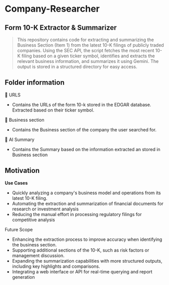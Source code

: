 # Company-Researcher

## Form 10-K Extractor & Summarizer
> This repository contains code for extracting and summarizing the Business Section (Item 1) from the latest 10-K filings of publicly traded companies. Using the SEC API, the script fetches the most recent 10-K filing based on a given ticker symbol, identifies and extracts the relevant business information, and summarizes it using Gemini. The output is stored in a structured directory for easy access.

## Folder information
📂 URLS
- Contains the URLs of the form 10-k stored in the EDGAR database. Extracted based on their ticker symbol.

📂 Business section
- Contains the Business section of the company the user searched for.

📂 AI Summary
- Contains the Summary based on the information extracted an stored in Business section

## Motivation
**Use Cases**
- Quickly analyzing a company's business model and operations from its latest 10-K filing.
- Automating the extraction and summarization of financial documents for research or investment analysis
- Reducing the manual effort in processing regulatory filings for competitive analysis
   
Future Scope
- Enhancing the extraction process to improve accuracy when identifying the business section.
- Supporting additional sections of the 10-K, such as risk factors or management discussion.
- Expanding the summarization capabilities with more structured outputs, including key highlights and comparisons.
- Integrating a web interface or API for real-time querying and report generation
